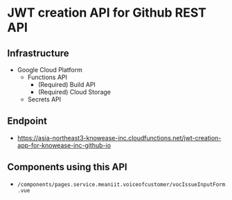 # JWT creation API for Github REST API

## Infrastructure
 - Google Cloud Platform
   - Functions API
     - (Required) Build API
     - (Required) Cloud Storage
   - Secrets API

## Endpoint
 - https://asia-northeast3-knowease-inc.cloudfunctions.net/jwt-creation-app-for-knowease-inc-github-io

## Components using this API
 - `/components/pages.service.meaniit.voiceofcustomer/vocIssueInputForm.vue`

